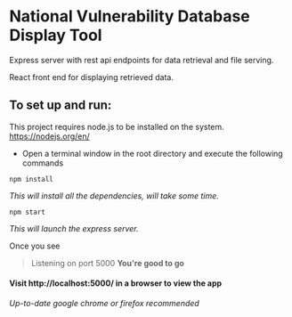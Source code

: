 # National Vulnerability Database Display Tool

Express server with rest api endpoints for data retrieval and file serving.

React front end for displaying retrieved data.

## To set up and run:
This project requires node.js to be installed on the system.
https://nodejs.org/en/

- Open a terminal window in the root directory and execute the following commands
```
npm install
```
*This will install all the dependencies, will take some time.*

```
npm start
```
*This will launch the express server.*

Once you see
> Listening on port 5000
**You're good to go**

#### Visit http://localhost:5000/ in a browser to view the app
*Up-to-date google chrome or firefox recommended*
